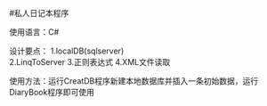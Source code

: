 #私人日记本程序

使用语言：C#

设计要点： 
          1.localDB(sqlserver)    
          2.LinqToServer
          3.正则表达式
          4.XML文件读取
          
使用方法：运行CreatDB程序新建本地数据库并插入一条初始数据，运行DiaryBook程序即可使用
